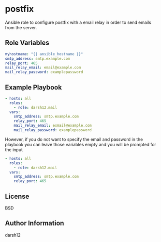 postfix
=========

Ansible role to configure postfix with a email relay in order to send emails from the server.


Role Variables
--------------

```yaml
myhostname: "{{ ansible_hostname }}"
smtp_address: smtp.example.com
relay_port: 465
mail_relay_email: email@example.com
mail_relay_password: examplepassword
```


Example Playbook
----------------

```yaml
- hosts: all
  roles:
    - role: darsh12.mail
  vars:
    smtp_address: smtp.example.com
    relay_port: 465
    mail_relay_email: exmail@example.com
    mail_relay_password: examplepassword
```
However, if you do not want to specify the email and password in the playbook you can leave those variables empty and you will be prompted for the input

```yaml
- hosts: all
  roles:
    - role: darsh12.mail
  vars:
    smtp_address: smtp.example.com
    relay_port: 465
```

License
-------

BSD

Author Information
------------------

darsh12
